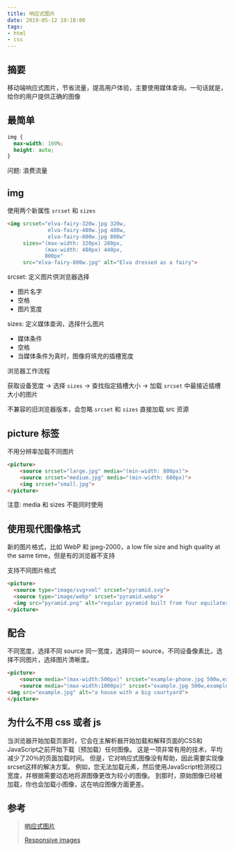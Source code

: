 ```yaml
---
title: 响应式图片
date: 2019-05-12 19:18:00
tags:
- html
- css
---
```


## 摘要

移动端响应式图片，节省流量，提高用户体验，主要使用媒体查询。一句话就是，给你的用户提供正确的图像

## 最简单

```css
img {
  max-width: 100%;
  height: auto;
}
```
问题: 浪费流量

## img

使用两个新属性 `srcset` 和 `sizes`

```html
<img srcset="elva-fairy-320w.jpg 320w,
             elva-fairy-480w.jpg 480w,
             elva-fairy-800w.jpg 800w"
     sizes="(max-width: 320px) 280px,
            (max-width: 480px) 440px,
            800px"
     src="elva-fairy-800w.jpg" alt="Elva dressed as a fairy">
```

srcset: 定义图片供浏览器选择
- 图片名字
- 空格
- 图片宽度

sizes: 定义媒体查询，选择什么图片
- 媒体条件
- 空格
- 当媒体条件为真时，图像将填充的插槽宽度

浏览器工作流程

获取设备宽度 -> 选择 `sizes` -> 查找指定插槽大小 -> 加载 `srcset` 中最接近插槽大小的图片

不兼容的旧浏览器版本，会忽略 `srcset` 和 `sizes` 直接加载 src 资源

## picture 标签

不用分辨率加载不同图片

```html
<picture>  
    <source srcset="large.jpg" media="(min-width: 800px)">  
    <source srcset="medium.jpg" media="(min-width: 600px)">  
    <img srcset="small.jpg">  
</picture>  
```

注意: media 和 sizes 不能同时使用

## 使用现代图像格式

新的图片格式，比如 WebP 和 jpeg-2000，a low file size and high quality at the same time，但是有的浏览器不支持

支持不同图片格式

```html
<picture>
  <source type="image/svg+xml" srcset="pyramid.svg">
  <source type="image/webp" srcset="pyramid.webp"> 
  <img src="pyramid.png" alt="regular pyramid built from four equilateral triangles">
</picture>
```

## 配合

不同宽度，选择不同 source
同一宽度，选择同一 source，不同设备像素比，选择不同图片，选择图片清晰度。

```html
<picture>
	<source media="(max-width:500px)" srcset="example-phone.jpg 500w,example-HD-phone.jpg 1000w" sizes="100vw">
	<source media="(max-width:1000px)" srcset="example.jpg 500w,example-HD.jpg 1000w" sizes="50vw">
<img src="example.jpg" alt="a house with a big courtyard">
</picture>
```

## 为什么不用 css 或者 js

当浏览器开始加载页面时，它会在主解析器开始加载和解释页面的CSS和JavaScript之前开始下载（预加载）任何图像。 这是一项非常有用的技术，平均减少了20％的页面加载时间。 但是，它对响应式图像没有帮助，因此需要实现像srcset这样的解决方案。 例如，您无法加载<img>元素，然后使用JavaScript检测视口宽度，并根据需要动态地将源图像更改为较小的图像。 到那时，原始图像已经被加载，你也会加载小图像，这在响应图像方面更差。

## 参考

> [响应式图片](https://juejin.im/post/5ccfcfd06fb9a0322b5c0d21)
> 
> [Responsive images](https://developer.mozilla.org/en-US/docs/Learn/HTML/Multimedia_and_embedding/Responsive_images)